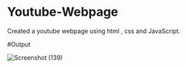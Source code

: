 # Youtube-Webpage
Created a youtube webpage using html , css and JavaScript.

#Output

![Screenshot (139)](https://github.com/user-attachments/assets/894584fc-92a2-4417-9c4f-ac32b8a65106)

